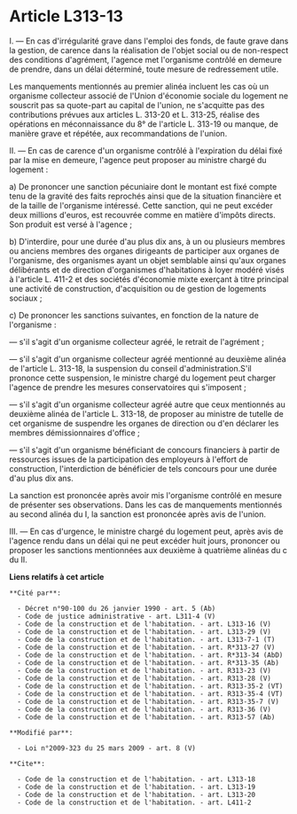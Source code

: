 # Article L313-13

I. ― En cas d'irrégularité grave dans l'emploi des fonds, de faute grave dans la gestion, de carence dans la réalisation de
l'objet social ou de non-respect des conditions d'agrément, l'agence met l'organisme contrôlé en demeure de prendre, dans un
délai déterminé, toute mesure de redressement utile. 

Les manquements mentionnés au premier alinéa incluent les cas où un organisme collecteur associé de l'Union d'économie
sociale du logement ne souscrit pas sa quote-part au capital de l'union, ne s'acquitte pas des contributions prévues aux
articles L. 313-20 et L. 313-25, réalise des opérations en méconnaissance du 8° de l'article L. 313-19 ou manque, de manière
grave et répétée, aux recommandations de l'union. 

II. ― En cas de carence d'un organisme contrôlé à l'expiration du délai fixé par la mise en demeure, l'agence peut proposer
au ministre chargé du logement : 

a) De prononcer une sanction pécuniaire dont le montant est fixé compte tenu de la gravité des faits reprochés ainsi que de
la situation financière et de la taille de l'organisme intéressé. Cette sanction, qui ne peut excéder deux millions d'euros,
est recouvrée comme en matière d'impôts directs. Son produit est versé à l'agence ; 

b) D'interdire, pour une durée d'au plus dix ans, à un ou plusieurs membres ou anciens membres des organes dirigeants de
participer aux organes de l'organisme, des organismes ayant un objet semblable ainsi qu'aux organes délibérants et de
direction d'organismes d'habitations à loyer modéré visés à l'article L. 411-2 et des sociétés d'économie mixte exerçant à
titre principal une activité de construction, d'acquisition ou de gestion de logements sociaux ; 

c) De prononcer les sanctions suivantes, en fonction de la nature de l'organisme : 

― s'il s'agit d'un organisme collecteur agréé, le retrait de l'agrément ; 

― s'il s'agit d'un organisme collecteur agréé mentionné au deuxième alinéa de l'article L. 313-18, la suspension du conseil
d'administration.S'il prononce cette suspension, le ministre chargé du logement peut charger l'agence de prendre les mesures
conservatoires qui s'imposent ; 

― s'il s'agit d'un organisme collecteur agréé autre que ceux mentionnés au deuxième alinéa de l'article L. 313-18, de
proposer au ministre de tutelle de cet organisme de suspendre les organes de direction ou d'en déclarer les membres
démissionnaires d'office ; 

― s'il s'agit d'un organisme bénéficiant de concours financiers à partir de ressources issues de la participation des
employeurs à l'effort de construction, l'interdiction de bénéficier de tels concours pour une durée d'au plus dix ans. 

La sanction est prononcée après avoir mis l'organisme contrôlé en mesure de présenter ses observations. Dans les cas de
manquements mentionnés au second alinéa du I, la sanction est prononcée après avis de l'union. 

III. ― En cas d'urgence, le ministre chargé du logement peut, après avis de l'agence rendu dans un délai qui ne peut excéder
huit jours, prononcer ou proposer les sanctions mentionnées aux deuxième à quatrième alinéas du c du II.

**Liens relatifs à cet article**

	**Cité par**:

	  - Décret n°90-100 du 26 janvier 1990 - art. 5 (Ab)
	  - Code de justice administrative - art. L311-4 (V)
	  - Code de la construction et de l'habitation. - art. L313-16 (V)
	  - Code de la construction et de l'habitation. - art. L313-29 (V)
	  - Code de la construction et de l'habitation. - art. L313-7-1 (T)
	  - Code de la construction et de l'habitation. - art. R*313-27 (V)
	  - Code de la construction et de l'habitation. - art. R*313-34 (AbD)
	  - Code de la construction et de l'habitation. - art. R*313-35 (Ab)
	  - Code de la construction et de l'habitation. - art. R313-23 (V)
	  - Code de la construction et de l'habitation. - art. R313-28 (V)
	  - Code de la construction et de l'habitation. - art. R313-35-2 (VT)
	  - Code de la construction et de l'habitation. - art. R313-35-4 (VT)
	  - Code de la construction et de l'habitation. - art. R313-35-7 (V)
	  - Code de la construction et de l'habitation. - art. R313-36 (V)
	  - Code de la construction et de l'habitation. - art. R313-57 (Ab)

	**Modifié par**:

	  - Loi n°2009-323 du 25 mars 2009 - art. 8 (V)

	**Cite**:

	  - Code de la construction et de l'habitation. - art. L313-18
	  - Code de la construction et de l'habitation. - art. L313-19
	  - Code de la construction et de l'habitation. - art. L313-20
	  - Code de la construction et de l'habitation. - art. L411-2
